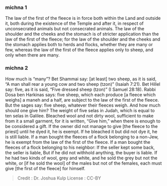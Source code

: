 
### michna 1
The law of the first of the fleece is in force both within the Land and outside it, both during the existence of the Temple and after it, in respect of unconsecrated animals but not consecrated animals. The law of the shoulder and the cheeks and the stomach is of stricter application than the law of the first of the fleece; for the law of the shoulder and the cheeks and the stomach applies both to herds and flocks, whether they are many or few, whereas the law of the first of the fleece applies only to sheep, and only when there are many.

### michna 2
How much is “many”? Bet Shammai say: [at least] two sheep, as it is said, “A man shall rear a young cow and two sheep (tzon)” (Isaiah 7:21). Bet Hillel say: five, as it is said, “Five dressed sheep (tzon)” (I Samuel 28:18). Rabbi Dosa ben Harkinas says: five sheep, which each produce [a fleece which weighs] a maneh and a half, are subject to the law of the first of the fleece. But the sages say: five sheep, whatever their fleeces weigh. And how much should one give him?  The weight of five selas in Judah, which is equal to ten selas in Galilee. Bleached wool and not dirty wool, sufficient to make from it a small garment, for it is written, “Give him,” when there is enough to be considered a gift. If the owner did not manage to give [the fleece to the priest] until he dyed it, he is exempt. If he bleached it but did not dye it, he is still liable. If a man bought the fleeces of a flock belonging to a non-Jew, he is exempt from the law of the first of the fleece. If a man bought the fleeces of a flock belonging to his neighbor: If the seller kept some back, the seller is liable, But if he did not withhold anything, the buyer is liable. If he had two kinds of wool, grey and white, and he sold the grey but not the white, or [if he sold the wool] of the males but not of the females, each must give [the first of the fleece] for himself.

>Credit : Dr. Joshua Kulp
>License : CC-BY